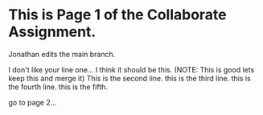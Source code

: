 #  This is Page 1 of the Collaborate Assignment.

Jonathan edits the main branch.

I don't like your line one... I think it should be this. (NOTE: This is good lets keep this and merge it)
This is the second line.
this is the third line.
this is the fourth line.
this is the fifth.

go to page 2...
